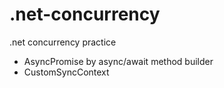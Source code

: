 # .net-concurrency
.net concurrency practice

- AsyncPromise by async/await method builder
- CustomSyncContext
